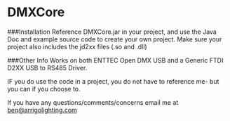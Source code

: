 # DMXCore
###Installation
Reference DMXCore.jar in your project, and use the Java Doc and example source code to create your own project.
Make sure your project also includes the jd2xx files (.so and .dll)

###Other Info
Works on both ENTTEC Open DMX USB and a Generic FTDI D2XX USB to RS485 Driver.


IF you do use the code in a project, you do not have to reference me- but you can if you choose to.

If you have any questions/comments/concerns email me at ben@arrigolighting.com
